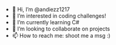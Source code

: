 - 👋 Hi, I’m @andiezz1217
- 👀 I’m interested in coding challenges!
- 🌱 I’m currently learning C#
- 💞️ I’m looking to collaborate on projects
- 📫 How to reach me: shoot me a msg :)

<!---
andiezz1217/andiezz1217 is a ✨ special ✨ repository because its `README.md` (this file) appears on your GitHub profile.
You can click the Preview link to take a look at your changes.
--->
